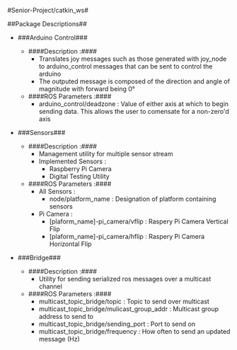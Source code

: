 #Senior-Project/catkin_ws#

##Package Descriptions##

* ###Arduino Control###
    * ####Description :####
        * Translates joy messages such as those generated with joy_node to arduino_control messages that can be sent to control the arduino
        * The outputed message is composed of the direction and angle of magnitude with forward being 0&deg;
    * ####ROS Parameters :####
        * arduino_control/deadzone : Value of either axis at which to begin sending data. This allows the user to comensate for a non-zero'd axis

* ###Sensors###
    * ####Description :####
        * Management utility for multiple sensor stream
        * Implemented Sensors :
            * Raspberry Pi Camera
            * Digital Testing Utility
    * ####ROS Parameters :####
        * All Sensors :
            * node/platform_name : Designation of platform containing sensors
        * Pi Camera :
            * [plaform_name]-pi_camera/vflip : Raspery Pi Camera Vertical Flip
            * [plaform_name]-pi_camera/hflip : Raspery Pi Camera Horizontal Flip

* ###Bridge###
    * ####Description :####
        * Utility for sending serialized ros messages over a multicast channel
    * ####ROS Parameters :####
        * multicast_topic_bridge/topic : Topic to send over multicast
        * multicast_topic_bridge/mulicast_group_addr : Multicast group address to send to
        * multicast_topic_bridge/sending_port : Port to send on
        * multicast_topic_bridge/frequency : How often to send an updated message (Hz)
